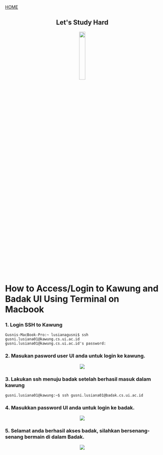 [HOME](https://Gusni-Lusiana.github.io/os201/)

<center> <h2> Let's Study Hard</h2> </center>
  
<div align="center"> <img src="https://media.giphy.com/media/dNgK7Ws7y176U/giphy.gif" width="20%"> </div>

# How to Access/Login to Kawung and Badak UI Using Terminal on Macbook

### 1. Login SSH to Kawung

```
Gusnis-MacBook-Pro:~ lusianagusni$ ssh gusni.lusiana01@kawung.cs.ui.ac.id
gusni.lusiana01@kawung.cs.ui.ac.id's password: 
```

### 2. Masukan pasword user UI anda untuk login ke kawung.

<div align="center"> <img src="https://i.ibb.co/gM1tXht/Screen-Shot-2020-06-09-at-06-31-30.png" border="0" /> </div>

### 3. Lakukan ssh menuju badak setelah berhasil masuk dalam kawung

```
gusni.lusiana01@kawung:~$ ssh gusni.lusiana01@badak.cs.ui.ac.id
```

### 4. Masukkan password UI anda untuk login ke badak.

<div align="center"> <img src="https://i.ibb.co/RzhTGRF/Screen-Shot-2020-06-09-at-06-32-29.png" border="0" /></div>

### 5. Selamat anda berhasil akses badak, silahkan bersenang-senang bermain di dalam Badak.

<div align="center"> <img src="https://i.ibb.co/5hqbYbn/Screen-Shot-2020-06-09-at-06-32-51.png" border="0" /></div>

